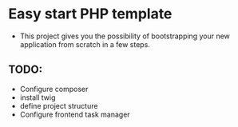 Easy start PHP template
===================================

* This project gives you the possibility of bootstrapping your new application from scratch in a few steps.

TODO:
------------------------------------

- Configure composer
- install twig
- define project structure
- Configure frontend task manager